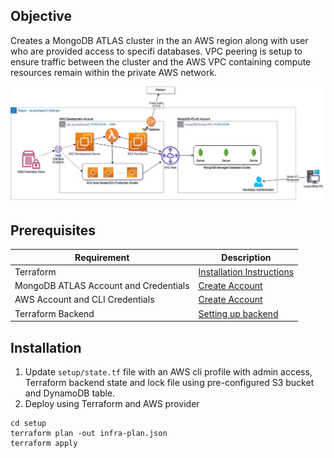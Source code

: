 ## Objective
Creates a MongoDB ATLAS cluster in the an AWS region along with user who are provided access to specifi databases. VPC peering is setup to ensure traffic between the cluster and the AWS VPC containing compute resources remain within the private AWS network.

![alt text](Mongodb.jpg)

## Prerequisites
| Requirement | Description |
| ----------- | ----------- |
| Terraform | [Installation Instructions](https://learn.hashicorp.com/tutorials/terraform/install-cli) |
| MongoDB ATLAS Account and Credentials | [Create Account](https://www.mongodb.com/) |
| AWS Account and CLI Credentials | [Create Account](https://console.aws.amazon.com/console/home) |
| Terraform Backend | [Setting up backend](https://www.terraform.io/language/settings/backends/s3)

## Installation

1. Update `setup/state.tf` file with an AWS cli profile with admin access, Terraform backend state and lock file using pre-configured S3 bucket and DynamoDB table.
2. Deploy using Terraform and AWS provider
```
cd setup
terraform plan -out infra-plan.json
terraform apply 
```
